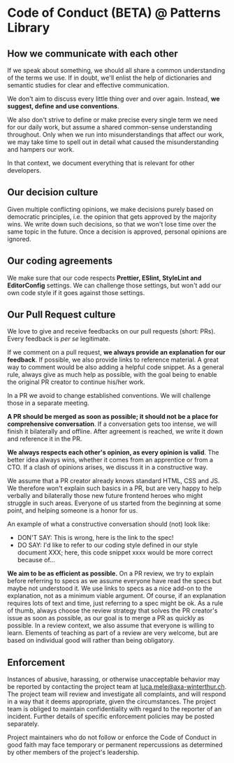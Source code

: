 # Code of Conduct (BETA) @ Patterns Library

## How we communicate with each other
If we speak about something, we should all share a common understanding of the terms we use. If in doubt, we'll enlist the help of dictionaries and semantic studies for clear and effective communication.

We don't aim to discuss every little thing over and over again. Instead, **we suggest, define and use conventions**.

We also don't strive to define or make precise every single term we need for our daily work, but assume a shared common-sense understanding throughout. Only when we run into misunderstandings that affect our work, we may take time to spell out in detail what caused the misunderstanding and hampers our work.

In that context, we document everything that is relevant for other developers.

## Our decision culture
Given multiple conflicting opinions, we make decisions purely based on democratic principles, i.e. the opinion that gets approved by the majority wins. We write down such decisions, so that we won't lose time over the same topic in the future. Once a decision is approved, personal opinions are ignored.

## Our coding agreements
We make sure that our code respects **Prettier, ESlint, StyleLint and EditorConfig** settings. We can challenge those settings, but won't add our own code style if it goes against those settings.

## Our Pull Request culture
We love to give and receive feedbacks on our pull requests (short: PRs). Every feedback is *per se* legitimate.

If we comment on a pull request, **we always provide an explanation for our feedback**. If possible, we also provide links to reference material. A great way to comment would be also adding a helpful code snippet. As a general rule, always give as much help as possible, with the goal being to enable the original PR creator to continue his/her work.

In a PR we avoid to change established conventions. We will challenge those in a separate meeting.

**A PR should be merged as soon as possible; it should not be a place for comprehensive conversation**. If a conversation gets too intense, we will finish it bilaterally and offline. After agreement is reached, we write it down and reference it in the PR.

**We always respects each other's opinion, as every opinion is valid**. The better idea always wins, whether it comes from an apprentice or from a CTO. If a clash of opinions arises, we discuss it in a constructive way.

We assume that a PR creator already knows standard HTML, CSS and JS. We therefore won't explain such basics in a PR, but are very happy to help verbally and bilaterally those new future frontend heroes who might struggle in such areas. Everyone of us started from the beginning at some point, and helping someone is a honor for us.

An example of what a constructive conversation should (not) look like:

* DON'T SAY: This is wrong, here is the link to the spec!
* DO SAY: I'd like to refer to our coding style defined in our style document XXX; here, this code snippet xxxx would be more correct because of...

**We aim to be as efficient as possible.** On a PR review, we try to explain before referring to specs as we assume everyone have read the specs but maybe not understood it. We use links to specs as a nice add-on to the explanation, not as a minimum viable argument. Of course, if an explanation requires lots of text and time, just referring to a spec might be ok. As a rule of thumb, always choose the review strategy that solves the PR creator's issue as soon as possible, as our goal is to merge a PR as quickly as possible. In a review context, we also assume that everyone is willing to learn. Elements of teaching as part of a review are very welcome, but are based on individual good will rather than being obligatory.

## Enforcement
Instances of abusive, harassing, or otherwise unacceptable behavior may be reported by contacting the project team at luca.mele@axa-winterthur.ch. The project team will review and investigate all complaints, and will respond in a way that it deems appropriate, given the circumstances. The project team is obliged to maintain confidentiality with regard to the reporter of an incident. Further details of specific enforcement policies may be posted separately.

Project maintainers who do not follow or enforce the Code of Conduct in good faith may face temporary or permanent repercussions as determined by other members of the project's leadership.
